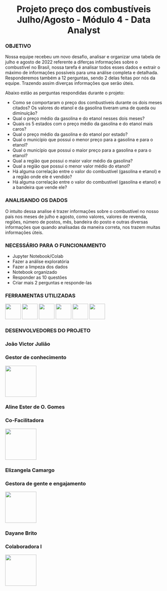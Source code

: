 
# <center>Projeto preço dos combustíveis Julho/Agosto -  Módulo 4 - Data Analyst </center>

### OBJETIVO

Nossa equipe recebeu um novo desafio, analisar e organizar uma tabela de julho e agosto de 2022 referente a diferças informações sobre o combustível no Brasil, nossa tarefa é analisar todos esses dados e extrair o máximo de informações possíveis para uma análise completa e detalhada. Responderemos também a 12 perguntas, sendo 2 delas feitas por nós da equipe. Trazendo assim diverças informações que serão úteis.

Abaixo estão as perguntas respondidas durante o projeto: 
* Como se comportaram o preço dos combustíveis durante os dois meses citados? Os valores do etanol e da gasolina tiveram uma de queda ou diminuição?
* Qual o preço médio da gasolina e do etanol nesses dois meses?
* Quais os 5 estados com o preço médio da gasolina e do etanol mais caros?
* Qual o preço médio da gasolina e do etanol por estado?
* Qual o município que possui o menor preço para a gasolina e para o etanol?
* Qual o município que possui o maior preço para a gasolina e para o etanol?
* Qual a região que possui o maior valor médio da gasolina?
* Qual a região que possui o menor valor médio do etanol?
* Há alguma correlação entre o valor do combustível (gasolina e etanol) e a região onde ele é vendido?
* Há alguma correlação entre o valor do combustível (gasolina e etanol) e a bandeira que vende ele?


### ANALISANDO OS DADOS

O intuito dessa analise é trazer informações sobre o combustível no nosso país nos meses de julho e agosto, como valores, valores de revenda, regiões, número de postos, mês, bandeira do posto e outras diversas informações que quando analisadas da maneira correta, nos trazem muitas informações úteis. 


### NECESSÁRIO PARA O FUNCIONAMENTO 

* Jupyter Notebook/Colab
* Fazer a análise exploratória
* Fazer a limpeza dos dados
* Notebook organizado
* Responder as 10 questões
* Criar mais 2 perguntas e responde-las



### FERRAMENTAS UTILIZADAS

  <img src="https://upload.wikimedia.org/wikipedia/commons/thumb/d/d0/Google_Colaboratory_SVG_Logo.svg/1200px-Google_Colaboratory_SVG_Logo.svg.png" width="50" height="50" /> <img src="https://user-images.githubusercontent.com/40433498/174687676-5d40a2fe-4b62-4fa1-a1fe-20737a1878f8.png" width="50" height="50" /> <img src="https://enotas.com.br/blog/wp-content/uploads/2021/02/GitHub.jpg" width="50" height="50" /> <img src="https://salesdorado.com/wp-content/uploads/2022/07/Trello-Logo.png" width="50" height="50" /> <img src="https://classic.exame.com/wp-content/uploads/2018/10/discord-tecnologia-vip.jpg?quality=70&strip=info&w=720" width="50" height="50" /> <img src="https://t.ctcdn.com.br/63V25kDFoZnMMF2WjQavNUcoawY=/400x400/smart/filters:format(webp)/i618809.png" width="50" height="50" /> 
### DESENVOLVEDORES DO PROJETO

### João Victor Julião
### Gestor de conhecimento
<img src="https://avatars.githubusercontent.com/u/107512421?v=4" width="100" height="100" />
<p align="left">
  
### Aline Ester de O. Gomes
### Co-Facilitadora
<img src="https://avatars.githubusercontent.com/u/105750683?v=4" width="100" height="100" />
<p align="left">
  
### Elizangela Camargo
### Gestora de gente e engajamento
<img src="https://avatars.githubusercontent.com/u/40433498?v=4" width="100" height="100" />
<p align="left">
  
### Dayane Brito
### Colaboradora I
<img src="https://avatars.githubusercontent.com/u/107062500?v=4" width="100" height="100" />
<p align="left">
  
  
